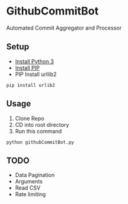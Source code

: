 # GithubCommitBot
Automated Commit Aggregator and Processor 

## Setup
- [Install Python 3](https://www.python.org/downloads/) 
- [Install PIP](https://packaging.python.org/tutorials/installing-packages/)
- PIP Install urllib2
```
pip install urlib2
```

## Usage
1. Clone Repo
2. CD into root directory
3. Run this command
```
python githubCommitBot.py
```

## TODO
- Data Pagination
- Arguments
- Read CSV
- Rate limiting
